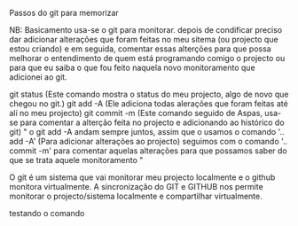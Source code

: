 Passos do git para memorizar

NB: Basicamento usa-se o git para monitorar. depois de condificar preciso dar adicionar alterações que foram feitas no meu sitema (ou projecto  que estou criando) e em seguida, comentar essas alterções para que possa melhorar o entendimento de quem está programando comigo o projecto ou para que eu saiba o que fou feito naquela novo monitoramento que adicionei ao git.

git status (Este comando mostra o status do meu projecto, algo de novo que chegou no git.)
git add -A (Ele adiciona todas alerações que foram feitas até alí no meu projecto)
git commit  -m (Este comando seguido de Aspas, usa-se para comentar a alterção feita no projecto e adicionando ao histórico do git)
     " o git add -A andam sempre juntos, assim que o usamos o comando '.. add -A' (Para adicionar alterações ao projecto) seguimos com o comando '.. commit -m' para comentar aquelas alterações para que possamos saber do que se trata aquele monitoramento "

O git é um sistema que vai monitorar meu projecto localmente e o github monitora virtualmente. A sincronização do GIT e GITHUB nos permite monitorar o projecto/sistema localmente e compartilhar virtualmente.

testando o comando
